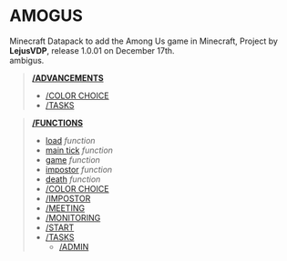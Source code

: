 # AMOGUS

Minecraft Datapack to add the Among Us game in Minecraft,
Project by **LejusVDP**, release 1.0.01 on December 17th.  
ambigus.  
> [**/ADVANCEMENTS**](./data/amogus/advancements)  
> - [/COLOR CHOICE](./data/amogus/advancements/colorpick)  
> - [/TASKS](./data/amogus/advancements/tasks)  

> [**/FUNCTIONS**](./data/amogus/functions)  
> - [load](./data/amogus/functions/load.mcfunction)  *function*
> - [main tick](./data/amogus/functions/tick.mcfunction) *function*
> - [game](./data/amogus/functions/game.mcfunction) *function*
> - [impostor](./data/amogus/functions/impostor.mcfunction) *function*
> - [death](./data/amogus/functions/death.mcfunction) *function*
> - [/COLOR CHOICE](./data/amogus/functions/color_pick)
> - [/IMPOSTOR](./data/amogus/functions/impostor)
> - [/MEETING](./data/amogus/functions/meeting)
> - [/MONITORING](./data/amogus/functions/monitoring)
> - [/START](./data/amogus/functions/start)
> - [/TASKS](./data/amogus/functions/tasks)
>   - [/ADMIN](./data/amogus/functions/tasks/admin)
